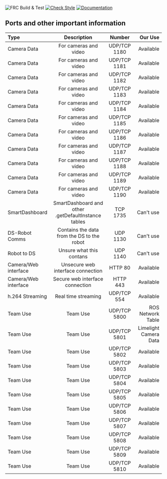 ![FRC Build & Test](https://github.com/FRC-1721/1721-InfiniteRecharge/workflows/FRC%20Build%20&%20Test/badge.svg) 
[![Check Style](https://github.com/FRC-1721/1721-InfiniteRecharge/actions/workflows/checkstyle.yml/badge.svg)](https://github.com/FRC-1721/1721-InfiniteRecharge/actions/workflows/checkstyle.yml) 
[![Documentation](https://readthedocs.org/projects/1721-infiniterecharge/badge/?version=docs)](https://1721-infiniterecharge.readthedocs.io/en/docs/)

## Ports and other important information
| Type | Description | Number | Our Use |
| :--- | :----: | :----: | ---: |
| Camera Data | For cameras and video | UDP/TCP 1180 | Available |
| Camera Data | For cameras and video | UDP/TCP 1181 | Available |
| Camera Data | For cameras and video | UDP/TCP 1182 | Available |
| Camera Data | For cameras and video | UDP/TCP 1183 | Available |
| Camera Data | For cameras and video | UDP/TCP 1184 | Available |
| Camera Data | For cameras and video | UDP/TCP 1185 | Available |
| Camera Data | For cameras and video | UDP/TCP 1186 | Available |
| Camera Data | For cameras and video | UDP/TCP 1187 | Available |
| Camera Data | For cameras and video | UDP/TCP 1188 | Available |
| Camera Data | For cameras and video | UDP/TCP 1189 | Available |
| Camera Data | For cameras and video | UDP/TCP 1190 | Available |
| SmartDashboard | SmartDashboard and other .getDefaultInstance tables | TCP 1735 | Can't use |
| DS-Robot Comms | Contains the data from the DS to the robot | UDP 1130 | Can't use |
| Robot to DS | Unsure what this contans | UDP 1140 | Can't use |
| Camera/Web interface | Unsecure web interface connection | HTTP 80 | Available |
| Camera/Web interface | Secure web interface connection | HTTP 443 | Available |
| h.264 Streaming | Real time streaming | UDP/TCP 554 | Available |
| Team Use | Team Use | UDP/TCP 5800 | ROS Network Table |
| Team Use | Team Use | UDP/TCP 5801 | Limelight Camera Data |
| Team Use | Team Use | UDP/TCP 5802 | Available |
| Team Use | Team Use | UDP/TCP 5803 | Available |
| Team Use | Team Use | UDP/TCP 5804 | Available |
| Team Use | Team Use | UDP/TCP 5805 | Available |
| Team Use | Team Use | UDP/TCP 5806 | Available |
| Team Use | Team Use | UDP/TCP 5807 | Available |
| Team Use | Team Use | UDP/TCP 5808 | Available |
| Team Use | Team Use | UDP/TCP 5809 | Available |
| Team Use | Team Use | UDP/TCP 5810 | Available |
